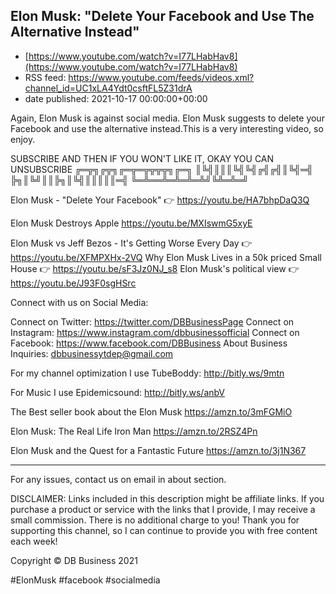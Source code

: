 ## Elon Musk: "Delete Your Facebook and Use The Alternative Instead"
 - [https://www.youtube.com/watch?v=I77LHabHav8](https://www.youtube.com/watch?v=I77LHabHav8)
 - RSS feed: https://www.youtube.com/feeds/videos.xml?channel_id=UC1xLA4Ydt0csftFL5Z31drA
 - date published: 2021-10-17 00:00:00+00:00

Again, Elon Musk is against social media. Elon Musk suggests to delete your Facebook and use the alternative instead.This is a very interesting video, so enjoy.


SUBSCRIBE AND THEN IF YOU WON'T LIKE IT, OKAY YOU CAN UNSUBSCRIBE
╔═╦╗╔╦╗╔═╦═╦╦╦╦╗╔═╗
║╚╣║║║╚╣╚╣╔╣╔╣║╚╣═╣ 
╠╗║╚╝║║╠╗║╚╣║║║║║═╣
╚═╩══╩═╩═╩═╩╝╚╩═╩═╝



Elon Musk - "Delete Your Facebook" 👉 https://youtu.be/HA7bhpDaQ3Q

Elon Musk Destroys Apple  https://youtu.be/MXIswmG5xyE

Elon Musk vs Jeff Bezos - It's Getting Worse Every Day  👉 https://youtu.be/XFMPXHx-2VQ
Why Elon Musk Lives in a 50k priced Small House  👉 https://youtu.be/sF3Jz0NJ_s8
Elon Musk's political view 👉 https://youtu.be/J93F0sgHSrc



Connect with us on Social Media:

Connect on Twitter: https://twitter.com/DBBusinessPage
Connect on Instagram:  https://www.instagram.com/dbbusinessofficial
Connect on Facebook: https://www.facebook.com/DBBusiness
About Business Inquiries: dbbusinessytdep@gmail.com


For my channel optimization I use TubeBoddy:
http://bitly.ws/9mtn

For Music I use Epidemicsound:
http://bitly.ws/anbV



The Best seller book about the Elon Musk
https://amzn.to/3mFGMiO

Elon Musk: The Real Life Iron Man
https://amzn.to/2RSZ4Pn

Elon Musk and the Quest for a Fantastic Future 
https://amzn.to/3j1N367



******

For any issues, contact us on email in about section. 

DISCLAIMER: Links included in this description might be affiliate links. If you purchase a product or service with the links that I provide, I may receive a small commission. There is no additional charge to you! Thank you for supporting this channel, so I can continue to provide you with free content each week!


Copyright © DB Business 2021

#ElonMusk  #facebook #socialmedia


